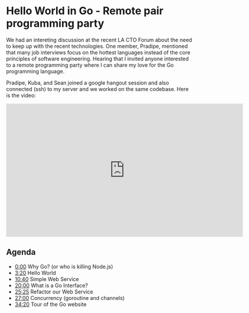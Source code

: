 <meta property="og:title" content="Hello World in Go - Remote pair programming party" />
<meta property="og:image" content="https://oren.github.io/images/go.jpg" />

# Hello World in Go - Remote pair programming party

We had an intereting discussion at the recent LA CTO Forum about the need to keep up with the recent technologies.
One member, Pradipe, mentioned that many job interviews focus on the hottest languages instead of the core principles of software engineering.
Hearing that I invited anyone interested to a remote programming party where I can share my love for the Go programming language.

Pradipe, Kuba, and Sean joined a google hangout session and also connected (ssh) to my server and we worked on the same codebase. Here is the video:

<iframe width="640" height="360" src="https://www.youtube.com/embed/y9ufkAS6mug?rel=0&amp;showinfo=0" frameborder="0" allowfullscreen></iframe>

## Agenda

* [0:00](http://www.youtube.com/watch?v=y9ufkAS6mug) Why Go? (or who is killing Node.js)
* [3:20](http://www.youtube.com/watch?v=y9ufkAS6mug&t=3m20s) Hello World
* [10:40](http://www.youtube.com/watch?v=y9ufkAS6mug&t=10m40s) Simple Web Service
* [20:00](http://www.youtube.com/watch?v=y9ufkAS6mug&t=20m00s) What is a Go Interface?
* [25:25](http://www.youtube.com/watch?v=y9ufkAS6mug&t=25m25s) Refactor our Web Service
* [27:00](http://www.youtube.com/watch?v=y9ufkAS6mug&t=27m00s) Concurrency (goroutine and channels)
* [34:20](http://www.youtube.com/watch?v=y9ufkAS6mug&t=34m20s) Tour of the Go website

